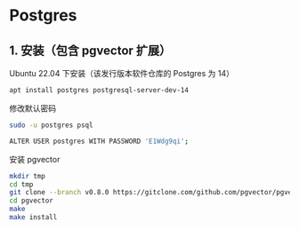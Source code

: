 # Postgres

## 1. 安装（包含 pgvector 扩展）

Ubuntu 22.04 下安装（该发行版本软件仓库的 Postgres 为 14）

```bash
apt install postgres postgresql-server-dev-14
```

修改默认密码

```bash
sudo -u postgres psql

ALTER USER postgres WITH PASSWORD 'E1Wdg9qi';
```

安装 pgvector

```bash
mkdir tmp
cd tmp
git clone --branch v0.8.0 https://gitclone.com/github.com/pgvector/pgvector.git
cd pgvector
make
make install
```

